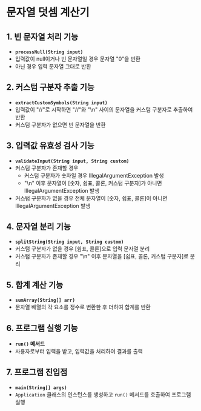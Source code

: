 # 문자열 덧셈 계산기

## 1. 빈 문자열 처리 기능
- **`processNull(String input)`**
- 입력값이 null이거나 빈 문자열일 경우 문자열 "0"을 반환
- 아닌 경우 입력 문자열 그대로 반환

## 2. 커스텀 구분자 추출 기능
- **`extractCustomSymbols(String input)`**
- 입력값이 "//"로 시작하면 "//"와 "\n" 사이의 문자열을 커스텀 구분자로 추출하여 반환
- 커스텀 구분자가 없으면 빈 문자열을 반환

## 3. 입력값 유효성 검사 기능
- **`validateInput(String input, String custom)`**
- 커스텀 구분자가 존재할 경우
  - 커스텀 구분자가 숫자일 경우 IllegalArgumentException 발생
  - "\n" 이후 문자열이 [숫자, 쉼표, 콜론, 커스텀 구분자]가 아니면 IllegalArgumentException 발생
- 커스텀 구분자가 없을 경우 전체 문자열이 [숫자, 쉼표, 콜론]이 아니면 IllegalArgumentException 발생

## 4. 문자열 분리 기능
- **`splitString(String input, String custom)`**
- 커스텀 구분자가 없을 경우 [쉼표, 콜론]으로 입력 문자열 분리
- 커스텀 구분자가 존재할 경우 "\n" 이후 문자열을 [쉼표, 콜론, 커스텀 구분자]로 분리

## 5. 합계 계산 기능
- **`sumArray(String[] arr)`**
- 문자열 배열의 각 요소를 정수로 변환한 후 더하여 합계를 반환

## 6. 프로그램 실행 기능
- **`run()` 메서드**
- 사용자로부터 입력을 받고, 입력값을 처리하여 결과를 출력

## 7. 프로그램 진입점
- **`main(String[] args)`**
- `Application` 클래스의 인스턴스를 생성하고 `run()` 메서드를 호출하여 프로그램 실행
